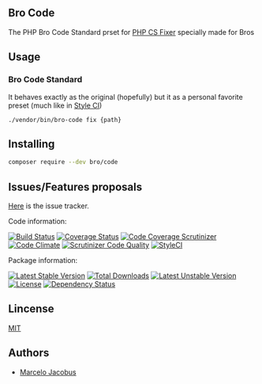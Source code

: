 Bro Code
-----------------

The PHP Bro Code Standard prset for [PHP CS Fixer](https://github.com/FriendsOfPHP/PHP-CS-Fixer/tree/master) specially made for Bros


## Usage

### Bro Code Standard

It behaves exactly as the original (hopefully) but it as a personal favorite preset (much like in [Style CI](https://styleci.readme.io/docs/presets))

```
./vendor/bin/bro-code fix {path}
```

## Installing

```bash
composer require --dev bro/code
```

## Issues/Features proposals

[Here](https://github.com/mjacobus/bro-php/issues) is the issue tracker.


Code information:

[![Build Status](https://travis-ci.org/mjacobus/bro-php.png?branch=master)](https://travis-ci.org/mjacobus/bro-php)
[![Coverage Status](https://coveralls.io/repos/mjacobus/bro-php/badge.png?branch=master)](https://coveralls.io/r/mjacobus/bro-php?branch=master)
[![Code Coverage Scrutinizer](https://scrutinizer-ci.com/g/mjacobus/bro-php/badges/coverage.png?b=master)](https://scrutinizer-ci.com/g/mjacobus/bro-php/?branch=master)
[![Code Climate](https://codeclimate.com/github/mjacobus/bro-php.png)](https://codeclimate.com/github/mjacobus/bro-php)
[![Scrutinizer Code Quality](https://scrutinizer-ci.com/g/mjacobus/bro-php/badges/quality-score.png?b=master)](https://scrutinizer-ci.com/g/mjacobus/bro-php/?branch=master)
[![StyleCI](https://styleci.io/repos/ChangeMe/shield)](https://styleci.io/repos/ChangeMe)

Package information:

[![Latest Stable Version](https://poser.pugx.org/bro/code/v/stable.svg)](https://packagist.org/packages/bro/code)
[![Total Downloads](https://poser.pugx.org/bro/code/downloads.svg)](https://packagist.org/packages/bro/code)
[![Latest Unstable Version](https://poser.pugx.org/bro/code/v/unstable.svg)](https://packagist.org/packages/bro/code)
[![License](https://poser.pugx.org/bro/code/license.svg)](https://packagist.org/packages/bro/code)
[![Dependency Status](https://gemnasium.com/bro/code.png)](https://gemnasium.com/bro/code)


## Lincense

[MIT](MIT-LICENSE)

## Authors

- [Marcelo Jacobus](https://github.com/mjacobus)
